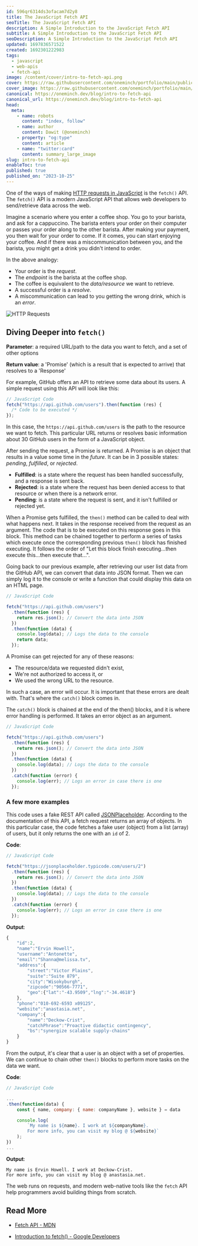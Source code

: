 ```yaml
---
id: 596qr6314ds3ofacam7d2y8
title: The JavaScript Fetch API
seoTitle: The JavaScript Fetch API
description: A Simple Introduction to the JavaScript Fetch API
subtitle: A Simple Introduction to the JavaScript Fetch API
seoDescription: A Simple Introduction to the JavaScript Fetch API
updated: 1697836571522
created: 1692301222983
tags:
  - javascript
  - web-apis
  - fetch-api
image: /content/cover/intro-to-fetch-api.png
cover: https://raw.githubusercontent.com/oneminch/portfolio/main/public/content/cover/intro-to-fetch-api.hashnode.png
cover_image: https://raw.githubusercontent.com/oneminch/portfolio/main/public/content/cover/intro-to-fetch-api.png
canonical: https://oneminch.dev/blog/intro-to-fetch-api
canonical_url: https://oneminch.dev/blog/intro-to-fetch-api
head:
  meta:
    - name: robots
      content: "index, follow"
    - name: author
      content: Dawit (@oneminch)
    - property: "og:type"
      content: article
    - name: "twitter:card"
      content: summary_large_image
slug: intro-to-fetch-api
enableToc: true
published: true
published_on: "2023-10-25"
---
```


One of the ways of making [HTTP requests in JavaScript](https://oneminch.dev/blog/http-requests-in-javascript) is the `fetch()` API. The `fetch()` API is a modern JavaScript API that allows web developers to send/retrieve data across the web.

Imagine a scenario where you enter a coffee shop. You go to your barista, and ask for a cappuccino. The barista enters your order on their computer or passes your order along to the other barista. After making your payment, you then wait for your order to come. If it comes, you can start enjoying your coffee. And if there was a miscommunication between you, and the barista, you might get a drink you didn't intend to order.

In the above analogy:

- Your order is the _request_.
- The _endpoint_ is the barista at the coffee shop.
- The coffee is equivalent to the _data/resource_ we want to retrieve.
- A successful order is a _resolve_.
- A miscommunication can lead to you getting the wrong drink, which is an _error_.

![HTTP Requests](/content/http-requests.demo.png)

## Diving Deeper into `fetch()`

**Parameter**: a required URL/path to the data you want to fetch, and a set of other options

**Return value**: a 'Promise' (which is a result that is expected to arrive) that resolves to a 'Response'

For example, GitHub offers an API to retrieve some data about its users. A simple request using this API will look like this:

```javascript
// JavaScript Code
fetch("https://api.github.com/users").then(function (res) {
  /* Code to be executed */
});
```

In this case, the `https://api.github.com/users` is the path to the resource we want to fetch. This particular URL returns or resolves basic information about 30 GitHub users in the form of a JavaScript object.

After sending the request, a Promise is returned. A Promise is an object that results in a value some time in the _future_. It can be in 3 possible states: _pending_, _fulfilled_, or _rejected_.

- **Fulfilled**: is a state where the request has been handled successfully, and a response is sent back.
- **Rejected**: is a state where the request has been denied access to that resource or when there is a network error.
- **Pending**: is a state where the request is sent, and it isn't fulfilled or rejected yet.

When a Promise gets fulfilled, the `then()` method can be called to deal with what happens next. It takes in the response received from the request as an argument. The code that is to be executed on this response goes in this block. This method can be chained together to perform a series of tasks which execute once the corresponding previous `then()` block has finished executing. It follows the order of "Let this block finish executing...then execute this...then execute that...".

Going back to our previous example, after retrieving our user list data from the GitHub API, we can convert that data into JSON format. Then we can simply log it to the console or write a function that could display this data on an HTML page.

```javascript
// JavaScript Code

fetch("https://api.github.com/users")
  .then(function (res) {
    return res.json(); // Convert the data into JSON
  })
  .then(function (data) {
    console.log(data); // Logs the data to the console
    return data;
  });
```

A Promise can get rejected for any of these reasons:

- The resource/data we requested didn't exist,
- We're not authorized to access it, or
- We used the wrong URL to the resource.

In such a case, an error will occur. It is important that these errors are dealt with. That's where the `catch()` block comes in.

The `catch()` block is chained at the end of the then() blocks, and it is where error handling is performed. It takes an error object as an argument.

```javascript
// JavaScript Code

fetch("https://api.github.com/users")
  .then(function (res) {
    return res.json(); // Convert the data into JSON
  })
  .then(function (data) {
    console.log(data); // Logs the data to the console
  })
  .catch(function (error) {
    console.log(err); // Logs an error in case there is one
  });
```

### A few more examples

This code uses a fake REST API called [JSONPlaceholder](https://jsonplaceholder.typicode.com/). According to the documentation of this API, a fetch request returns an array of objects. In this particular case, the code fetches a fake user (object) from a list (array) of users, but it only returns the one with an `id` of 2.

**Code**:

```javascript
// JavaScript Code

fetch("https://jsonplaceholder.typicode.com/users/2")
  .then(function (res) {
    return res.json(); // Convert the data into JSON
  })
  .then(function (data) {
    console.log(data); // Logs the data to the console
  })
  .catch(function (error) {
    console.log(err); // Logs an error in case there is one
  });
```

**Output**:

```javascript
{
    "id":2,
    "name":"Ervin Howell",
    "username":"Antonette",
    "email":"Shanna@melissa.tv",
    "address":{
        "street":"Victor Plains",
        "suite":"Suite 879",
        "city":"Wisokyburgh",
        "zipcode":"90566-7771",
        "geo":{"lat":"-43.9509","lng":"-34.4618"}
    },
    "phone":"010-692-6593 x09125",
    "website":"anastasia.net",
    "company":{
        "name":"Deckow-Crist",
        "catchPhrase":"Proactive didactic contingency",
        "bs":"synergize scalable supply-chains"
    }
}
```

From the output, it's clear that a user is an object with a set of properties. We can continue to chain other `then()` blocks to perform more tasks on the data we want.

**Code**:

```javascript
// JavaScript Code

...
.then(function(data) {
    const { name, company: { name: companyName }, website } = data

    console.log(
        `My name is ${name}. I work at ${companyName}.
        For more info, you can visit my blog @ ${website}`
    );
})
...
```

**Output**:

```
My name is Ervin Howell. I work at Deckow-Crist.
For more info, you can visit my blog @ anastasia.net.
```

The web runs on requests, and modern web-native tools like the `fetch` API help programmers avoid building things from scratch.

## Read More

- [Fetch API - MDN](https://developer.mozilla.org/en-US/docs/Web/API/Fetch_API)

- [Introduction to fetch() - Google Developers](https://developers.google.com/web/updates/2015/03/introduction-to-fetch)
